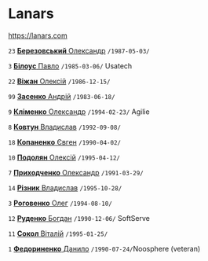 # Lanars

https://lanars.com

`23` [**Березовський** Олександр](/players/berezovskyi.oleksandr.19870503.jpg) `/1987-05-03/`

`3` [**Білоус** Павло](/players/bilous.pavlo.19850306.jpg) `/1985-03-06/` Usatech

`22` [**Віжан** Олексій](/players/vizhan.oleksii.19861215.jpg) `/1986-12-15/`

`99` [**Засенко** Андрій](/players/zasenko.andrii.19830618.jpg) `/1983-06-18/`

`9` [**Кліменко** Олександр](/players/klymenko.oleksandr.19940223.jpg) `/1994-02-23/` Agilie

`8` [**Ковтун** Владислав](/players/kovtun.vladyslav.19920908.jpg) `/1992-09-08/`

`18` [**Копаненко** Євген](/players/kopanenko.evgen.19900402.jpg) `/1990-04-02/`

`10` [**Подолян** Олексій](/players/podolian.oleksii.19950412.jpg) `/1995-04-12/`

`7` [**Приходченко** Олександр](/players/prykhodchenko.oleksandr.19910329.jpg) `/1991-03-29/`

`14` [**Різник** Владислав](/players/riznyk.vladyslav.19951028.jpg) `/1995-10-28/`

`3` [**Роговенко** Олег](/players/rogovenko.oleg.19940811.jpg) `/1994-08-10/`

`12` [**Руденко** Богдан](/players/rudenko.bohdan.19901206.jpg) `/1990-12-06/` SoftServe

`11` [**Сокол** Віталій](/players/sokol.vitaliy.19950125.jpg) `/1995-01-25/`

`1` [**Федориненко** Данило](/players/fedorynenko.danylo.19900724.jpg) `/1990-07-24/`Noosphere (veteran)
